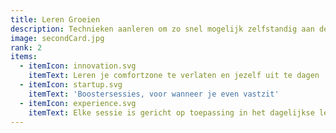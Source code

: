 ```yaml
---
title: Leren Groeien
description: Technieken aanleren om zo snel mogelijk zelfstandig aan de slag te gaan
image: secondCard.jpg
rank: 2
items:
  - itemIcon: innovation.svg
    itemText: Leren je comfortzone te verlaten en jezelf uit te dagen
  - itemIcon: startup.svg
    itemText: 'Boostersessies, voor wanneer je even vastzit'
  - itemIcon: experience.svg
    itemText: Elke sessie is gericht op toepassing in het dagelijkse leven
---
```


